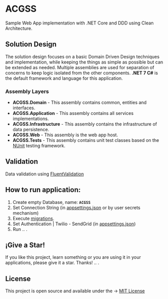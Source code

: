 # ACGSS
Sample Web App implementation with .NET Core and DDD using Clean Architecture.

## Solution Design
The solution design focuses on a basic Domain Driven Design techniques and implementation, while keeping the things as simple as possible but can be extended as needed. Multiple assemblies are used for separation of concerns to keep logic isolated from the other components. **.NET 7 C#** is the default framework and language for this application.

### Assembly Layers
-   **ACGSS.Domain**  - This assembly contains common, entities and interfaces.
-   **ACGSS.Application**  - This assembly contains all services implementations.
-   **ACGSS.Infrastructure**  - This assembly contains the infrastructure of data persistence.
-   **ACGSS.Web**  - This assembly is the web app host.
-   **ACGSS.Tests**  - This assembly contains unit test classes based on the [NUnit](https://github.com/nunit/nunit) testing framework.

## Validation
Data validation using [FluentValidation](https://github.com/JeremySkinner/FluentValidation)

## How to run application: 

1. Create empty Database, name: **`ACGSS`**
2. Set Connection String (in [appsettings.json](https://github.com/Jadhielv/ACGSS/blob/main/ACGSS.Web/appsettings.json#L9) or by user secrets mechanism)
3. Execute [migrations](https://github.com/Jadhielv/ACGSS/tree/main/ACGSS.Infrastructure/Migrations).
4. Set Authentication | Twilio - SendGrid (in [appsettings.json](https://github.com/Jadhielv/ACGSS/blob/main/ACGSS.Web/appsettings.json#L12))
5. Run .. .

## ¡Give a Star!

If you like this project, learn something or you are using it in your applications, please give it a star. Thanks! .. .

## License

This project is open source and available under the -> [MIT License](LICENSE)
